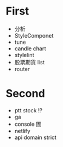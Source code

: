 # First

- 分析
- StyleComponet
- tune
- candle chart
- stylelint
- 股票期貨 list
- router

# Second

- ptt stock !?
- ga
- console 圖
- netlify
- api domain strict

